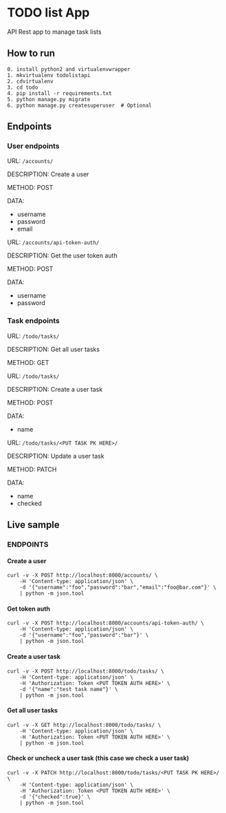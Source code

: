 # TODO list App
API Rest app to manage task lists


## How to run
```
0. install python2 and virtualenvwrapper
1. mkvirtualenv todolistapi
2. cdvirtualenv
3. cd todo
4. pip install -r requirements.txt
5. python manage.py migrate
6. python manage.py createsuperuser  # Optional
```


## Endpoints
### User endpoints
URL: `/accounts/`

DESCRIPTION: Create a user

METHOD: POST

DATA:

* username
* password
* email


URL: `/accounts/api-token-auth/`

DESCRIPTION: Get the user token auth

METHOD: POST

DATA:

* username
* password


### Task endpoints
URL: `/todo/tasks/`

DESCRIPTION: Get all user tasks

METHOD: GET


URL: `/todo/tasks/`

DESCRIPTION: Create a user task

METHOD: POST

DATA:

* name


URL: `/todo/tasks/<PUT TASK PK HERE>/`

DESCRIPTION: Update a user task

METHOD: PATCH

DATA:

* name
* checked


## Live sample
### ENDPOINTS
#### Create a user
```
curl -v -X POST http://localhost:8000/accounts/ \
	-H 'Content-type: application/json' \
	-d '{"username":"foo","password":"bar","email":"foo@bar.com"}' \
	| python -m json.tool
```

#### Get token auth
```
curl -v -X POST http://localhost:8000/accounts/api-token-auth/ \
	-H 'Content-type: application/json' \
	-d '{"username":"foo","password":"bar"}' \
	| python -m json.tool
```

#### Create a user task
```
curl -v -X POST http://localhost:8000/todo/tasks/ \
	-H 'Content-type: application/json' \
	-H 'Authorization: Token <PUT TOKEN AUTH HERE>' \
	-d '{"name":"test task name"}' \
	| python -m json.tool
```

#### Get all user tasks
```
curl -v -X GET http://localhost:8000/todo/tasks/ \
	-H 'Content-type: application/json' \
	-H 'Authorization: Token <PUT TOKEN AUTH HERE>' \
	| python -m json.tool
```

#### Check or uncheck a user task (this case we check a user task)
```
curl -v -X PATCH http://localhost:8000/todo/tasks/<PUT TASK PK HERE>/ \
	-H 'Content-type: application/json' \
	-H 'Authorization: Token <PUT TOKEN AUTH HERE>' \
	-d '{"checked":true}' \
	| python -m json.tool
```